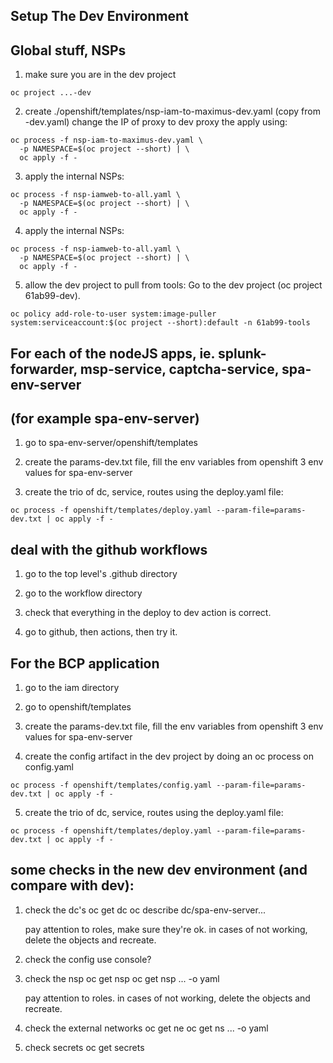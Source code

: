 
## Setup The Dev Environment

## Global stuff, NSPs

1. make sure you are in the dev project
```console
oc project ...-dev
```

2. create ./openshift/templates/nsp-iam-to-maximus-dev.yaml  (copy from -dev.yaml)
   change the IP of proxy to dev proxy
   the apply using:
```console
oc process -f nsp-iam-to-maximus-dev.yaml \
  -p NAMESPACE=$(oc project --short) | \
  oc apply -f -
```

3. apply the internal NSPs:
```console
oc process -f nsp-iamweb-to-all.yaml \
  -p NAMESPACE=$(oc project --short) | \
  oc apply -f -
```

4. apply the internal NSPs:
```console
oc process -f nsp-iamweb-to-all.yaml \
  -p NAMESPACE=$(oc project --short) | \
  oc apply -f -
```

5. allow the dev project to pull from tools:
   Go to the dev project (oc project 61ab99-dev).
```console
oc policy add-role-to-user system:image-puller system:serviceaccount:$(oc project --short):default -n 61ab99-tools
```

## For each of the nodeJS apps, ie. splunk-forwarder, msp-service, captcha-service, spa-env-server
## (for example spa-env-server)

1. go to spa-env-server/openshift/templates

2. create the params-dev.txt file, fill the env variables from openshift 3 env values for spa-env-server

3. create the trio of dc, service, routes using the deploy.yaml file:
```console
oc process -f openshift/templates/deploy.yaml --param-file=params-dev.txt | oc apply -f -
```

## deal with the github workflows

1. go to the top level's .github directory

2. go to the workflow directory

3. check that everything in the deploy to dev action is correct.

4. go to github, then actions, then try it.


## For the BCP application

1. go to the iam directory

2. go to openshift/templates

3. create the params-dev.txt file, fill the env variables from openshift 3 env values for spa-env-server

4. create the config artifact in the dev project by doing an oc process on config.yaml
```console
oc process -f openshift/templates/config.yaml --param-file=params-dev.txt | oc apply -f -
```
5. create the trio of dc, service, routes using the deploy.yaml file:
```console
oc process -f openshift/templates/deploy.yaml --param-file=params-dev.txt | oc apply -f -
```

## some checks in the new dev environment (and compare with dev):

1. check the dc's
   oc get dc
   oc describe dc/spa-env-server...

   pay attention to roles, make sure they're ok.
   in cases of not working, delete the objects and recreate.

2. check the config
   use console?

3. check the nsp
   oc get nsp
   oc get nsp ... -o yaml

   pay attention to roles.
   in cases of not working, delete the objects and recreate.

4. check the external networks
   oc get ne
   oc get ns ... -o yaml

5. check secrets
   oc get secrets

